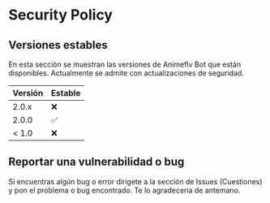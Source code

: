 # Security Policy

## Versiones estables

En esta sección se muestran las versiones de Animeflv Bot que están disponibles.
Actualmente se admite con actualizaciones de seguridad.

| Versión | Estable            |
| ------- | ------------------ |
| 2.0.x   | :x:                |
| 2.0.0   | :white_check_mark: |
| < 1.0   | :x:                |

## Reportar una vulnerabilidad o bug

Si encuentras algún bug o error dirigete a la sección de Issues (Cuestiones) y pon el problema o bug encontrado. Te lo agradecería de antemano.